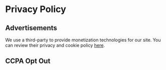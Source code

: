 # Privacy Policy

## Advertisements

We use a third-party to provide monetization technologies for our site. You can review their privacy and cookie policy [here](https://nitropay.com/privacy/).

## CCPA Opt Out

<span data-ccpa-link="1"></span>
